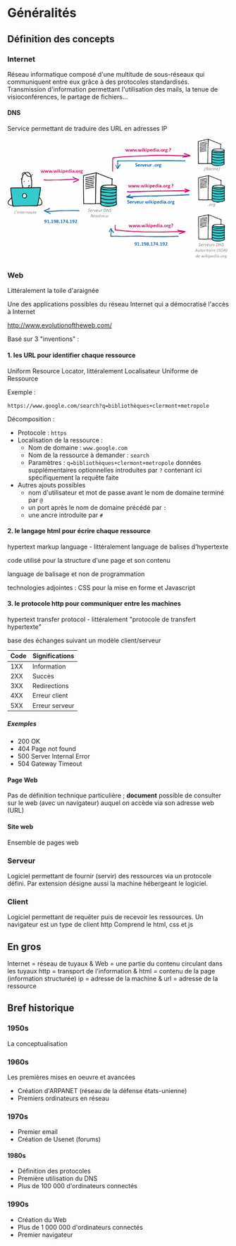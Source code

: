 # Généralités

## Définition des concepts

### Internet

Réseau informatique composé d'une multitude de sous-réseaux qui communiquent entre eux grâce à des protocoles standardisés. 
Transmission d'information permettant l'utilisation des mails, la tenue de visioconférences, le partage de fichiers...

#### DNS

Service permettant de traduire des URL en adresses IP

![dns](dns.png)

### Web

Littéralement la toile d'araignée

Une des applications possibles du réseau Internet qui a démocratisé l'accès à Internet

http://www.evolutionoftheweb.com/

Basé sur 3 "inventions" :

#### 1. les URL pour identifier chaque ressource

Uniform Resource Locator, littéralement Localisateur Uniforme de Ressource

Exemple :

```
https://www.google.com/search?q=bibliothèques+clermont+metropole
```

Décomposition :

* Protocole : `https`
* Localisation de la ressource : 
  * Nom de domaine : `www.google.com`
  * Nom de la ressource à demander : `search`
  * Paramètres : `q=bibliothèques+clermont+metropole` données supplémentaires optionnelles introduites par `?` contenant ici spécifiquement la requête faite
* Autres ajouts possibles
  * nom d'utilisateur et mot de passe avant le nom de domaine terminé par `@`
  * un port après le nom de domaine précédé par `:`
  * une ancre introduite par `#`

#### 2. le langage html pour écrire chaque ressource

hypertext markup language - littéralement language de balises d'hypertexte

code utilisé pour la structure d'une page et son contenu

language de balisage et non de programmation

technologies adjointes : CSS pour la mise en forme et Javascript

#### 3. le protocole http pour communiquer entre les machines

hypertext transfer protocol - littéralement "protocole de transfert hypertexte"

base des échanges suivant un modèle client/serveur

|Code|Significations|
|-|-|
|1XX|Information|
|2XX|Succès|
|3XX|Redirections|
|4XX|Erreur client|
|5XX|Erreur serveur|

##### Exemples

* 200 OK
* 404 Page not found
* 500 Server Internal Error
* 504 Gateway Timeout


#### Page Web

Pas de définition technique particulière ; **document** possible de consulter sur le web (avec un navigateur) auquel on accède via son adresse web (URL)

#### Site web

Ensemble de pages web 

### Serveur 

Logiciel permettant de fournir (servir) des ressources via un protocole défini.
Par extension désigne aussi la machine hébergeant le logiciel.

### Client 

Logiciel permettant de requêter puis de recevoir les ressources.
Un navigateur est un type de client http
Comprend le html, css et js

## En gros

Internet = réseau de tuyaux & Web = une partie du contenu circulant dans les tuyaux
http = transport de l'information & html = contenu de la page (information structurée)
ip = adresse de la machine & url = adresse de la ressource

## Bref historique

### 1950s

La conceptualisation

### 1960s 

Les premières mises en oeuvre et avancées 
* Création d'ARPANET (réseau de la défense états-unienne)
* Premiers ordinateurs en réseau 

### 1970s

* Premier email
* Création de Usenet (forums)

#### 1980s

* Définition des protocoles 
* Première utilisation du DNS
* Plus de 100 000 d'ordinateurs connectés

### 1990s 

* Création du Web
* Plus de 1 000 000 d'ordinateurs connectés
* Premier navigateur
